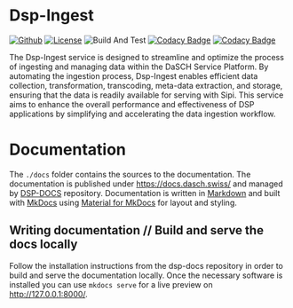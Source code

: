 # Dsp-Ingest

[![Github](https://img.shields.io/github/v/tag/dasch-swiss/dsp-ingest?include_prereleases&label=Github%20tag)](https://github.com/dasch-swiss/dsp-ingest)
[![License](https://img.shields.io/badge/License-Apache_2.0-blue.svg)](https://opensource.org/licenses/Apache-2.0)
![Build And Test](https://github.com/dasch-swiss/dsp-ingest/actions/workflows/ci.yml/badge.svg)
[![Codacy Badge](https://app.codacy.com/project/badge/Grade/3717de9ffb22413c98c23161a0242799)](https://app.codacy.com/gh/dasch-swiss/dsp-ingest/dashboard?utm_source=gh&utm_medium=referral&utm_content=&utm_campaign=Badge_grade)
[![Codacy Badge](https://app.codacy.com/project/badge/Coverage/3717de9ffb22413c98c23161a0242799)](https://app.codacy.com/gh/dasch-swiss/dsp-ingest/dashboard?utm_source=gh&utm_medium=referral&utm_content=&utm_campaign=Badge_coverage)

The Dsp-Ingest service is designed to streamline and optimize the process of ingesting and managing data within the
DaSCH Service Platform.
By automating the ingestion process, Dsp-Ingest enables efficient data collection, transformation, transcoding,
meta-data extraction, and storage, ensuring that the data is readily available for serving with Sipi.
This service aims to enhance the overall performance and effectiveness of DSP applications by simplifying and
accelerating the data ingestion workflow.

# Documentation

The `./docs` folder contains the sources to the documentation.
The documentation is published under <https://docs.dasch.swiss/> and managed
by [DSP-DOCS](https://github.com/dasch-swiss/dsp-docs) repository.
Documentation is written in [Markdown](https://www.markdownguide.org/) and built with [MkDocs](https://www.mkdocs.org/)
using [Material for MkDocs](https://squidfunk.github.io/mkdocs-material/) for layout and styling.

## Writing documentation // Build and serve the docs locally

Follow the installation instructions from the dsp-docs repository in order to build and serve the documentation locally.
Once the necessary software is installed you can use `mkdocs serve` for a live preview on  http://127.0.0.1:8000/.

